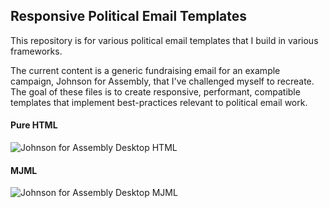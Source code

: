 ## Responsive Political Email Templates

This repository is for various political email templates that I build in various frameworks. 



The current content is a generic fundraising email for an example campaign, Johnson for Assembly, that I've challenged myself to recreate. The goal of these files is to create responsive, performant, compatible templates that implement best-practices relevant to political email work.



#### Pure HTML

![Johnson for Assembly Desktop HTML](https://res.cloudinary.com/impsh/image/upload/v1683525536/demo/johnson_for_assembly_email_desktop.png)



#### MJML

![Johnson for Assembly Desktop MJML](https://res.cloudinary.com/impsh/image/upload/v1683525536/demo/johnson_for_assembly_email_desktop.png)